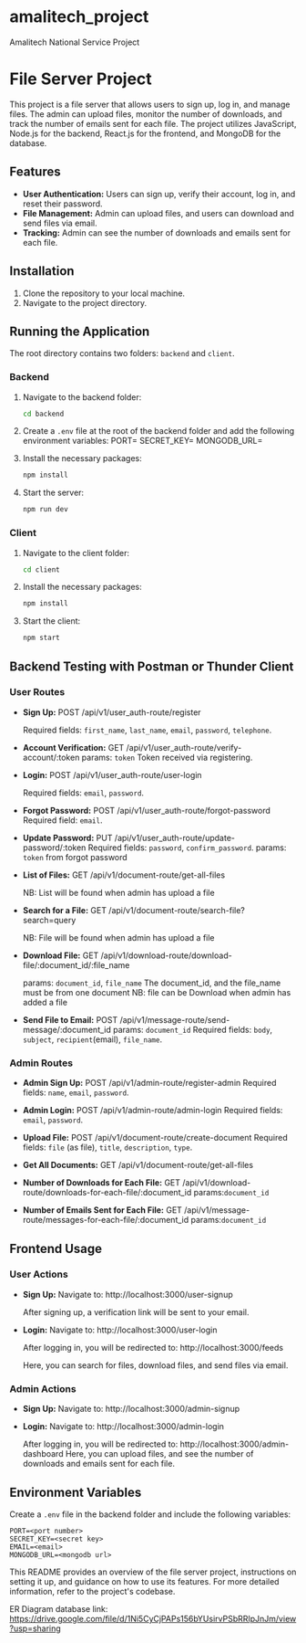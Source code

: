 # amalitech_project
Amalitech National Service Project 

# File Server Project

This project is a file server that allows users to sign up, log in, and manage files. The admin can upload files, monitor the number of downloads, and track the number of emails sent for each file. The project utilizes JavaScript, Node.js for the backend, React.js for the frontend, and MongoDB for the database.


## Features
- **User Authentication:** Users can sign up, verify their account, log in, and reset their password.
- **File Management:** Admin can upload files, and users can download and send files via email.
- **Tracking:** Admin can see the number of downloads and emails sent for each file.

## Installation

1. Clone the repository to your local machine.
2. Navigate to the project directory.

## Running the Application

The root directory contains two folders: `backend` and `client`.

### Backend

1. Navigate to the backend folder:
   ```bash
   cd backend
   ```
2. Create a `.env` file at the root of the backend folder and add the following environment variables:
   PORT=<port number>
   SECRET_KEY=<secret key>
   MONGODB_URL=<mongodb url>
   
3. Install the necessary packages:
   ```bash
   npm install
   ```
4. Start the server:
   ```bash
   npm run dev
   ```

### Client

1. Navigate to the client folder:
   ```bash
   cd client
   ```
2. Install the necessary packages:
   ```bash
   npm install
   ```
3. Start the client:
   ```bash
   npm start
   ```

## Backend Testing with Postman or Thunder Client

### User Routes

- **Sign Up:**
  POST /api/v1/user_auth-route/register

  Required fields: `first_name`, `last_name`, `email`, `password`, `telephone`.

- **Account Verification:**
  GET /api/v1/user_auth-route/verify-account/:token
  params: `token`
  Token received via registering.

- **Login:**
  POST /api/v1/user_auth-route/user-login

  Required fields: `email`, `password`.

- **Forgot Password:**
  POST /api/v1/user_auth-route/forgot-password
  Required field: `email`.

- **Update Password:**
  PUT /api/v1/user_auth-route/update-password/:token
  Required fields: `password`, `confirm_password`.
  params: `token` from forgot password


- **List of Files:**
  GET /api/v1/document-route/get-all-files

  NB: List will be found when admin has upload a file

- **Search for a File:**
  GET /api/v1/document-route/search-file?search=query

  NB: File will be found when admin has upload a file

- **Download File:**
  GET /api/v1/download-route/download-file/:document_id/:file_name 

  params: `document_id`, `file_name`
  The document_id, and the file_name must be from one document
  NB: file can be  Download when admin has added a file

- **Send File to Email:**
  POST /api/v1/message-route/send-message/:document_id
  params: `document_id`
  Required fields: `body`, `subject`, `recipient`(email), `file_name`.

### Admin Routes
- **Admin Sign Up:**
  POST /api/v1/admin-route/register-admin
  Required fields: `name`, `email`, `password`.

- **Admin Login:**
  POST /api/v1/admin-route/admin-login
  Required fields: `email`, `password`.

- **Upload File:**
  POST /api/v1/document-route/create-document
  Required fields: `file` (as file), `title`, `description`, `type`.

- **Get All Documents:**
  GET /api/v1/document-route/get-all-files

- **Number of Downloads for Each File:**
  GET /api/v1/download-route/downloads-for-each-file/:document_id
  params:`document_id`

- **Number of Emails Sent for Each File:**
  GET /api/v1/message-route/messages-for-each-file/:document_id
  params:`document_id`


## Frontend Usage

### User Actions

- **Sign Up:**
  Navigate to:
  http://localhost:3000/user-signup
  
  After signing up, a verification link will be sent to your email.

- **Login:**
  Navigate to:
  http://localhost:3000/user-login
  
  After logging in, you will be redirected to:
  http://localhost:3000/feeds

  Here, you can search for files, download files, and send files via email.

### Admin Actions

- **Sign Up:**
  Navigate to:
  http://localhost:3000/admin-signup
  
- **Login:**
  Navigate to:
  http://localhost:3000/admin-login
  
  After logging in, you will be redirected to:
  http://localhost:3000/admin-dashboard
  Here, you can upload files, and see the number of downloads and emails sent for each file.

## Environment Variables

Create a `.env` file in the backend folder and include the following variables:

```plaintext
PORT=<port number>
SECRET_KEY=<secret key>
EMAIL=<email>
MONGODB_URL=<mongodb url>
```

This README provides an overview of the file server project, instructions on setting it up, and guidance on how to use its features. For more detailed information, refer to the project's codebase.

ER Diagram database link: https://drive.google.com/file/d/1Ni5CyCjPAPs156bYUsirvPSbRRIpJnJm/view?usp=sharing